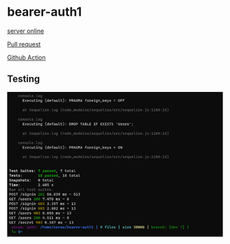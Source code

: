 # bearer-auth1
[server online](https://bearer-auth-server.onrender.com/)

[Pull request](https://github.com/esraaobeido/bearer-auth1/pull/1)

[Github Action](https://github.com/esraaobeido/bearer-auth1/actions)
## Testing
![](./test-lab7.png)